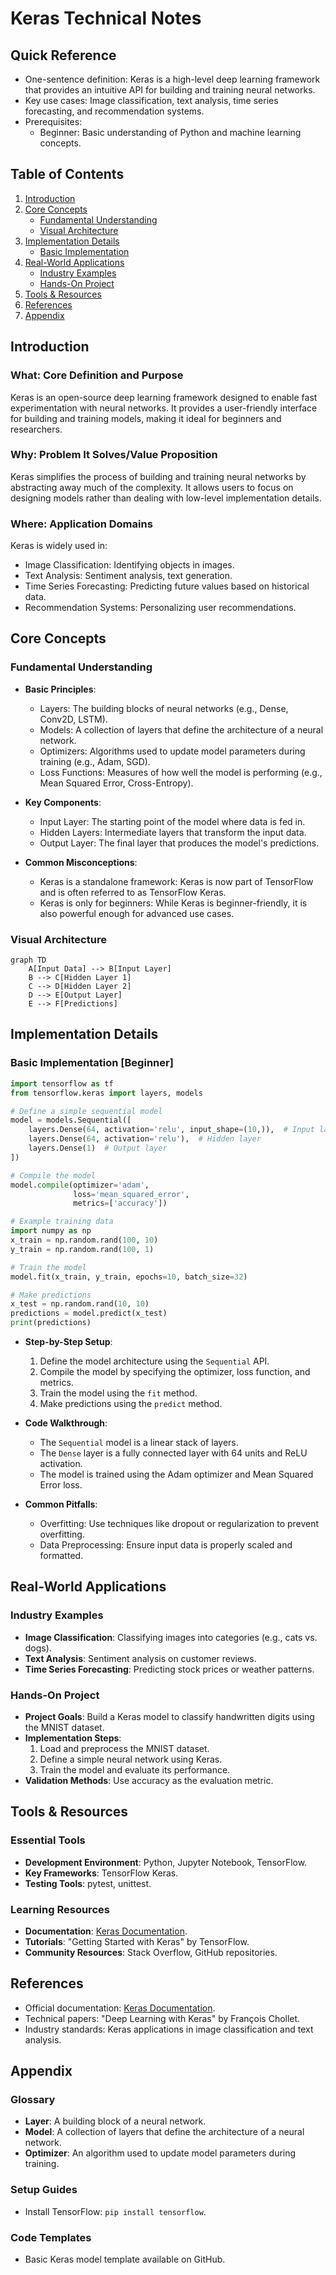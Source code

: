 # Keras Technical Notes
<!-- [Illustration showing a high-level overview of Keras, including input data flowing through layers, activation functions, and output predictions.] -->

## Quick Reference
- One-sentence definition: Keras is a high-level deep learning framework that provides an intuitive API for building and training neural networks.
- Key use cases: Image classification, text analysis, time series forecasting, and recommendation systems.
- Prerequisites:  
  - Beginner: Basic understanding of Python and machine learning concepts.

## Table of Contents
1. [Introduction](#introduction)  
2. [Core Concepts](#core-concepts)  
    - [Fundamental Understanding](#fundamental-understanding)  
    - [Visual Architecture](#visual-architecture)  
3. [Implementation Details](#implementation-details)  
    - [Basic Implementation](#basic-implementation)  
4. [Real-World Applications](#real-world-applications)  
    - [Industry Examples](#industry-examples)  
    - [Hands-On Project](#hands-on-project)  
5. [Tools & Resources](#tools--resources)  
6. [References](#references)  
7. [Appendix](#appendix)  

## Introduction
### What: Core Definition and Purpose
Keras is an open-source deep learning framework designed to enable fast experimentation with neural networks. It provides a user-friendly interface for building and training models, making it ideal for beginners and researchers.

### Why: Problem It Solves/Value Proposition
Keras simplifies the process of building and training neural networks by abstracting away much of the complexity. It allows users to focus on designing models rather than dealing with low-level implementation details.

### Where: Application Domains
Keras is widely used in:
- Image Classification: Identifying objects in images.
- Text Analysis: Sentiment analysis, text generation.
- Time Series Forecasting: Predicting future values based on historical data.
- Recommendation Systems: Personalizing user recommendations.

## Core Concepts
### Fundamental Understanding
- **Basic Principles**:  
  - Layers: The building blocks of neural networks (e.g., Dense, Conv2D, LSTM).  
  - Models: A collection of layers that define the architecture of a neural network.  
  - Optimizers: Algorithms used to update model parameters during training (e.g., Adam, SGD).  
  - Loss Functions: Measures of how well the model is performing (e.g., Mean Squared Error, Cross-Entropy).  

- **Key Components**:  
  - Input Layer: The starting point of the model where data is fed in.  
  - Hidden Layers: Intermediate layers that transform the input data.  
  - Output Layer: The final layer that produces the model's predictions.  

- **Common Misconceptions**:  
  - Keras is a standalone framework: Keras is now part of TensorFlow and is often referred to as TensorFlow Keras.  
  - Keras is only for beginners: While Keras is beginner-friendly, it is also powerful enough for advanced use cases.  

### Visual Architecture
```mermaid
graph TD
    A[Input Data] --> B[Input Layer]
    B --> C[Hidden Layer 1]
    C --> D[Hidden Layer 2]
    D --> E[Output Layer]
    E --> F[Predictions]
```

## Implementation Details
### Basic Implementation [Beginner]
```python
import tensorflow as tf
from tensorflow.keras import layers, models

# Define a simple sequential model
model = models.Sequential([
    layers.Dense(64, activation='relu', input_shape=(10,)),  # Input layer
    layers.Dense(64, activation='relu'),  # Hidden layer
    layers.Dense(1)  # Output layer
])

# Compile the model
model.compile(optimizer='adam',
              loss='mean_squared_error',
              metrics=['accuracy'])

# Example training data
import numpy as np
x_train = np.random.rand(100, 10)
y_train = np.random.rand(100, 1)

# Train the model
model.fit(x_train, y_train, epochs=10, batch_size=32)

# Make predictions
x_test = np.random.rand(10, 10)
predictions = model.predict(x_test)
print(predictions)
```

- **Step-by-Step Setup**:  
  1. Define the model architecture using the `Sequential` API.  
  2. Compile the model by specifying the optimizer, loss function, and metrics.  
  3. Train the model using the `fit` method.  
  4. Make predictions using the `predict` method.  

- **Code Walkthrough**:  
  - The `Sequential` model is a linear stack of layers.  
  - The `Dense` layer is a fully connected layer with 64 units and ReLU activation.  
  - The model is trained using the Adam optimizer and Mean Squared Error loss.  

- **Common Pitfalls**:  
  - Overfitting: Use techniques like dropout or regularization to prevent overfitting.  
  - Data Preprocessing: Ensure input data is properly scaled and formatted.  

## Real-World Applications
### Industry Examples
- **Image Classification**: Classifying images into categories (e.g., cats vs. dogs).  
- **Text Analysis**: Sentiment analysis on customer reviews.  
- **Time Series Forecasting**: Predicting stock prices or weather patterns.  

### Hands-On Project
- **Project Goals**: Build a Keras model to classify handwritten digits using the MNIST dataset.  
- **Implementation Steps**:  
  1. Load and preprocess the MNIST dataset.  
  2. Define a simple neural network using Keras.  
  3. Train the model and evaluate its performance.  
- **Validation Methods**: Use accuracy as the evaluation metric.  

## Tools & Resources
### Essential Tools
- **Development Environment**: Python, Jupyter Notebook, TensorFlow.  
- **Key Frameworks**: TensorFlow Keras.  
- **Testing Tools**: pytest, unittest.  

### Learning Resources
- **Documentation**: [Keras Documentation](https://keras.io).  
- **Tutorials**: "Getting Started with Keras" by TensorFlow.  
- **Community Resources**: Stack Overflow, GitHub repositories.  

## References
- Official documentation: [Keras Documentation](https://keras.io).  
- Technical papers: "Deep Learning with Keras" by François Chollet.  
- Industry standards: Keras applications in image classification and text analysis.  

## Appendix
### Glossary
- **Layer**: A building block of a neural network.  
- **Model**: A collection of layers that define the architecture of a neural network.  
- **Optimizer**: An algorithm used to update model parameters during training.  

### Setup Guides
- Install TensorFlow: `pip install tensorflow`.  

### Code Templates
- Basic Keras model template available on GitHub.  
